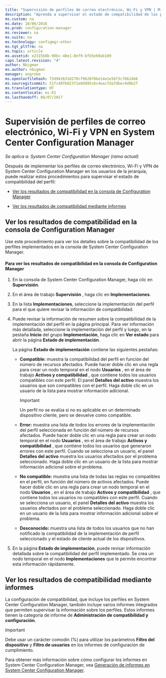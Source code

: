 ```yaml
---
title: "Supervisión de perfiles de correo electrónico, Wi-Fi y VPN | Microsoft Docs"
description: "Aprenda a supervisar el estado de compatibilidad de los perfiles de correo electrónico, Wi-Fi y VPN en System Center Configuration Manager."
ms.custom: na
ms.date: 10/06/2016
ms.prod: configuration-manager
ms.reviewer: na
ms.suite: na
ms.technology: configmgr-other
ms.tgt_pltfrm: na
ms.topic: article
ms.assetid: e2315b8b-98bc-40e1-8ef9-bfb5e69ab109
caps.latest.revision: "4"
author: Nbigman
ms.author: nbigman
manager: angrobe
ms.openlocfilehash: 73d941633d270cf9628f8be14e1e56f3c78624b6
ms.sourcegitcommit: 51fc48fb023f1e8d995c6c4eacfda7dbec4d0b2f
ms.translationtype: HT
ms.contentlocale: es-ES
ms.lasthandoff: 08/07/2017
---
```

# <a name="monitor-email-wi-fi-and-vpn-profiles-in-system-center-configuration-manager"></a>Supervisión de perfiles de correo electrónico, Wi-Fi y VPN en System Center Configuration Manager

*Se aplica a: System Center Configuration Manager (rama actual)*

Después de implementar los perfiles de correo electrónico, Wi-Fi y VPN de System Center Configuration Manager en los usuarios de la jerarquía, puede realizar estos procedimientos para supervisar el estado de compatibilidad del perfil:  

-   [Ver los resultados de compatibilidad en la consola de Configuration Manager](#BKMK_console)  

-   [Ver los resultados de compatibilidad mediante informes](#BKMK_Reports)  

##  <a name="BKMK_console"></a> Ver los resultados de compatibilidad en la consola de Configuration Manager  
 Use este procedimiento para ver los detalles sobre la compatibilidad de los perfiles implementados en la consola de System Center Configuration Manager.  

#### <a name="to-view-compliance-results-in-the-configuration-manager-console"></a>Para ver los resultados de compatibilidad en la consola de Configuration Manager  

1.  En la consola de System Center Configuration Manager, haga clic en **Supervisión**.  

2.  En el área de trabajo **Supervisión** , haga clic en **Implementaciones**.  

3.  En la lista **Implementaciones**, seleccione la implementación del perfil para el que quiere revisar la información de compatibilidad.  

4.  Puede revisar la información de resumen sobre la compatibilidad de la implementación del perfil en la página principal. Para ver información más detallada, seleccione la implementación del perfil y luego, en la pestaña **Inicio** del grupo **Implementación**, haga clic en **Ver estado** para abrir la página **Estado de implementación**.  

     La página **Estado de implementación** contiene las siguientes pestañas:  

    -   **Compatible:** muestra la compatibilidad del perfil en función del número de recursos afectados. Puede hacer doble clic en una regla para crear un nodo temporal en el nodo **Usuarios** , en el área de trabajo **Activos y compatibilidad** , que contiene todos los usuarios compatibles con este perfil. El panel **Detalles del activo** muestra los usuarios que son compatibles con el perfil. Haga doble clic en un usuario de la lista para mostrar información adicional.  

        > [!IMPORTANT]  
        >  Un perfil no se evalúa si no es aplicable en un determinado dispositivo cliente, pero se devuelve como compatible.  

    -   **Error:** muestra una lista de todos los errores de la implementación del perfil seleccionada en función del número de recursos afectados. Puede hacer doble clic en una regla para crear un nodo temporal en el nodo **Usuarios** , en el área de trabajo **Activos y compatibilidad** , que contiene todos los usuarios que generaron errores con este perfil. Cuando se selecciona un usuario, el panel **Detalles del activo** muestra los usuarios afectados por el problema seleccionado. Haga doble clic en un usuario de la lista para mostrar información adicional sobre el problema.  

    -   **No compatible:** muestra una lista de todas las reglas no compatibles en el perfil, en función del número de activos afectados. Puede hacer doble clic en una regla para crear un nodo temporal en el nodo **Usuarios** , en el área de trabajo **Activos y compatibilidad** , que contiene todos los usuarios no compatibles con este perfil. Cuando se selecciona un usuario, el panel **Detalles del activo** muestra los usuarios afectados por el problema seleccionado. Haga doble clic en un usuario de la lista para mostrar información adicional sobre el problema.  

    -   **Desconocido:** muestra una lista de todos los usuarios que no han notificado la compatibilidad de la implementación de perfil seleccionado y el estado de cliente actual de los dispositivos.  

5.  En la página **Estado de implementación**, puede revisar información detallada sobre la compatibilidad del perfil implementado. Se crea un nodo temporal en el nodo **Implementaciones** que le permite encontrar esta información rápidamente.  

##  <a name="BKMK_Reports"></a> Ver los resultados de compatibilidad mediante informes  
 La configuración de compatibilidad, que incluye los perfiles en System Center Configuration Manager, también incluye varios informes integrados que permiten supervisar la información sobre los perfiles. Estos informes tienen la categoría de informe de **Administración de compatibilidad y configuración**.  

> [!IMPORTANT]  
>  Debe usar un carácter comodín (%) para utilizar los parámetros **Filtro del dispositivo** y **Filtro de usuarios** en los informes de configuración de cumplimiento.  

 Para obtener más información sobre cómo configurar los informes en System Center Configuration Manager, vea [Generación de informes en System Center Configuration Manager](../../core/servers/manage/reporting.md).  
